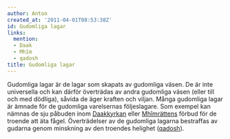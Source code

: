 ```yaml
---
author: Anton
created_at: '2011-04-01T08:53:38Z'
id: Gudomliga lagar
links:
  mention:
  - Daak
  - Mhîm
  - qadosh
title: Gudomliga lagar
---
```


Gudomliga lagar är de lagar som skapats av gudomliga väsen. De är inte universella och kan därför
överträdas av andra gudomliga väsen (eller till och med dödliga), såvida de äger kraften och viljan.
Många gudomliga lagar är ämnade för de gudomliga varelsernas följeslagare. Som exempel kan nämnas de
sju påbuden inom [Daakkyrkan] eller [Mhîmrättens] förbud för de troende att äta fågel. Överträdelser
av de gudomliga lagarna bestraffas av gudarna genom minskning av den troendes helighet ([qadosh]).

  [Daakkyrkan]: Daak
  [Mhîmrättens]: Mhîm
  [qadosh]: qadosh
